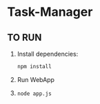 # Task-Manager

## TO RUN

1. Install dependencies:
   ```bash
   npm install
2. Run WebApp
3.   ```bash
     node app.js
